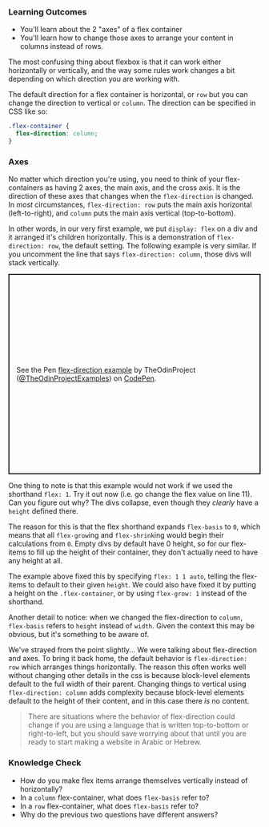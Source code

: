### Learning Outcomes
* You'll learn about the 2 "axes" of a flex container
* You'll learn how to change those axes to arrange your content in columns instead of rows.

The most confusing thing about flexbox is that it can work either horizontally or vertically, and the way some rules work changes a bit depending on which direction you are working with.

The default direction for a flex container is horizontal, or `row` but you can change the direction to vertical or `column`. The direction can be specified in CSS like so:

~~~css
.flex-container {
  flex-direction: column;
}
~~~

### Axes

No matter which direction you're using, you need to think of your flex-containers as having 2 axes, the main axis, and the cross axis. It is the direction of these axes that changes when the `flex-direction` is changed. In _most_ circumstances, `flex-direction: row` puts the main axis horizontal (left-to-right), and `column` puts the main axis vertical (top-to-bottom).

In other words, in our very first example, we put `display: flex` on a div and it arranged it's children horizontally. This is a demonstration of `flex-direction: row`, the default setting. The following example is very similar. If you uncomment the line that says `flex-direction: column`, those divs will stack vertically.

<p class="codepen" data-height="400" data-default-tab="html,result" data-slug-hash="BaZKPdw" data-editable="true" data-user="TheOdinProjectExamples" style="height: 400px; box-sizing: border-box; display: flex; align-items: center; justify-content: center; border: 2px solid; margin: 1em 0; padding: 1em;">
  <span>See the Pen <a href="https://codepen.io/TheOdinProjectExamples/pen/BaZKPdw">
  flex-direction example</a> by TheOdinProject (<a href="https://codepen.io/TheOdinProjectExamples">@TheOdinProjectExamples</a>)
  on <a href="https://codepen.io">CodePen</a>.</span>
</p>
<script async src="https://cpwebassets.codepen.io/assets/embed/ei.js"></script>

One thing to note is that this example would not work if we used the shorthand `flex: 1`. Try it out now (i.e. go change the flex value on line 11). Can you figure out why? The divs collapse, even though they _clearly_ have a `height` defined there.

The reason for this is that the flex shorthand expands `flex-basis` to `0`, which means that all `flex-grow`ing and `flex-shrink`ing would begin their calculations from `0`. Empty divs by default have 0 height, so for our flex-items to fill up the height of their container, they don't actually need to have any height at all.

The example above fixed this by specifying `flex: 1 1 auto`, telling the flex-items to default to their given `height`. We could also have fixed it by putting a height on the `.flex-container`, or by using `flex-grow: 1` instead of the shorthand.

Another detail to notice: when we changed the flex-direction to `column`, `flex-basis` refers to `height` instead of `width`. Given the context this may be obvious, but it's something to be aware of.

We've strayed from the point slightly... We were talking about flex-direction and axes. To bring it back home, the default behavior is `flex-direction: row` which arranges things horizontally. The reason this often works well without changing other details in the css is because block-level elements default to the full width of their parent. Changing things to vertical using `flex-direction: column` adds complexity because block-level elements default to the height of their content, and in this case there _is_ no content.

> There are situations where the behavior of flex-direction could change if you are using a language that is written top-to-bottom or right-to-left, but you should save worrying about that until you are ready to start making a website in Arabic or Hebrew.

### Knowledge Check
* How do you make flex items arrange themselves vertically instead of horizontally?
* In a `column` flex-container, what does `flex-basis` refer to?
* In a `row` flex-container, what does `flex-basis` refer to?
* Why do the previous two questions have different answers?
